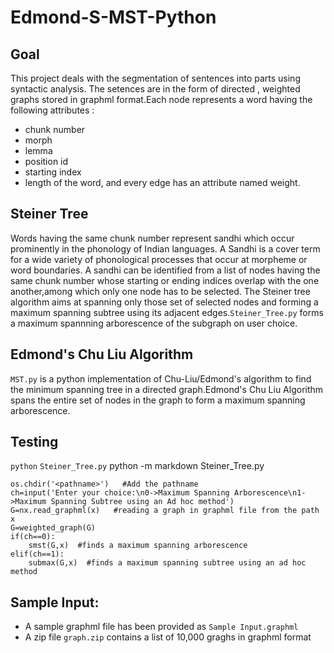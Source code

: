 # Edmond-S-MST-Python

## Goal
This project deals with the segmentation of  sentences into parts using syntactic analysis.
The setences are in the form of directed , weighted graphs stored in graphml format.Each node represents a word having the following  attributes : 
- chunk number 
- morph
- lemma 
- position id 
- starting index
- length of the word,
and every edge has an attribute named weight.
## Steiner Tree
Words having the same chunk number represent sandhi which occur prominently in the phonology of Indian languages. 
A Sandhi is a cover term for a wide variety of phonological processes that occur at morpheme or word boundaries.
A sandhi can be identified from a list of nodes having the same chunk number whose starting or ending indices overlap with the one another,among which only one node has to be selected.
The Steiner tree algorithm aims at spanning only those set of selected nodes and forming a maximum spanning subtree using its adjacent edges.`Steiner_Tree.py` forms a maximum spannning arborescence of the subgraph on user choice.


## Edmond's Chu Liu Algorithm
`MST.py` is a python implementation of Chu-Liu/Edmond's algorithm to find the minimum spanning tree in a directed graph.Edmond's Chu Liu Algorithm spans the entire set of nodes in the graph to form a maximum spanning arborescence.

## Testing

 `python` `Steiner_Tree.py`
 python -m markdown Steiner_Tree.py
 ```
 os.chdir('<pathname>')   #Add the pathname
 ch=input('Enter your choice:\n0->Maximum Spanning Arborescence\n1->Maximum Spanning Subtree using an Ad hoc method')  
 G=nx.read_graphml(x)   #reading a graph in graphml file from the path x
 G=weighted_graph(G)
 if(ch==0):
     smst(G,x)  #finds a maximum spanning arborescence
 elif(ch==1):
     submax(G,x)  #finds a maximum spanning subtree using an ad hoc method
 ```
 
 ## Sample Input:
 - A sample graphml file has been provided as `Sample Input.graphml`
 - A zip file `graph.zip` contains a list of 10,000 graghs in graphml format
 
 
 
